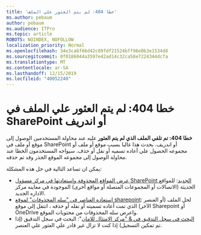 ```yaml
---
title: 'خطا 404: لم يتم العثور علي الملف'
ms.author: pebaum
author: pebaum
ms.audience: ITPro
ms.topic: article
ROBOTS: NOINDEX, NOFOLLOW
localization_priority: Normal
ms.openlocfilehash: 34e3ca6f66d42c89fdf21524bff96e0b3e1534d8
ms.sourcegitcommit: 0f0186044a3597e42ad14c32ca58e7224344dcfa
ms.translationtype: MT
ms.contentlocale: ar-SA
ms.lasthandoff: 12/15/2019
ms.locfileid: "40052240"
---
```

# <a name="error-404-file-not-found-in-sharepoint-or-onedrive"></a>خطا 404: لم يتم العثور علي الملف في SharePoint أو اندريف

**خطا 404: تم تلقي الملف الذي لم يتم العثور** عليه عند محاولة المستخدمين الوصول إلى موقع أو ملف في SharePoint أو اندريف. يحدث هذا غالبا بسبب موقع أو ملف أو مجموعه الحصول علي أعاده تسميه أو نقل أو حذف.
سيواجه المستخدمون الخطا عند محاولة الوصول إلى مجموعه الموقع الجذر وقد تم حذفه.

يمكن ان تساعد التالية في حل هذه المشكلة:
- [عرض المواقع المحذوفة واستعادتها في مركز مسؤول SharePoint الجديد](https://docs.microsoft.com/sharepoint/view-and-restore-deleted-sites-in-new-admin-center): للمواقع الحديثة (الاتصالات أو المجموعات المتصلة أو مواقع أخرى) الموجودة في معاينه مركز الاداره الجديد.
- [استعاده العناصر في "سله المحذوفات" لموقع sharepoint](https://support.office.com/article/Restore-items-in-the-Recycle-Bin-of-a-SharePoint-site-6df466b6-55f2-4898-8d6e-c0dff851a0be): لحل الملف (أو العنصر الآخر) الذي تمت أعاده تسميته أو نقله أو حذفه ، انتقل إلى موقع Sharepoint أو OneDrive واعرض سله المحذوفات من محتويات الموقع.
- [البحث في سجل التدقيق في &amp; "مركز الامتثال للامان](https://docs.microsoft.com/office365/securitycompliance/search-the-audit-log-in-security-and-compliance)": البحث في سجل التدقيق (إذا تم تمكين التسجيل) إذا كنت لا تزال غير قادر علي العثور علي العنصر.